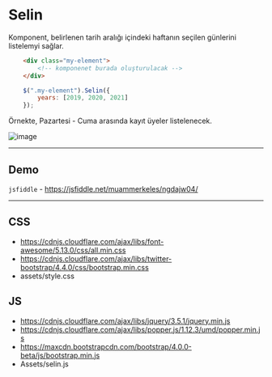 # Selin

Komponent, belirlenen tarih aralığı içindeki haftanın seçilen günlerini listelemyi sağlar.

```html
    <div class="my-element">
        <!-- komponenet burada oluşturulacak -->
    </div>
```
```js
    $(".my-element").Selin({ 
        years: [2019, 2020, 2021]
    }); 
```

Örnekte, Pazartesi - Cuma arasında kayıt üyeler listelenecek. 

![image](https://user-images.githubusercontent.com/6603435/82371005-25163780-9a22-11ea-985a-07711148c081.png)


---

## Demo 
`jsfiddle` - https://jsfiddle.net/muammerkeles/ngdajw04/ 

---

## CSS

*   https://cdnjs.cloudflare.com/ajax/libs/font-awesome/5.13.0/css/all.min.css
*   https://cdnjs.cloudflare.com/ajax/libs/twitter-bootstrap/4.4.0/css/bootstrap.min.css
*   assets/style.css

## JS 
*   https://cdnjs.cloudflare.com/ajax/libs/jquery/3.5.1/jquery.min.js
*   https://cdnjs.cloudflare.com/ajax/libs/popper.js/1.12.3/umd/popper.min.js
*    https://maxcdn.bootstrapcdn.com/bootstrap/4.0.0-beta/js/bootstrap.min.js
*   Assets/selin.js
